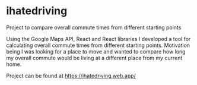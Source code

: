 # ihatedriving
Project to compare overall commute times from different starting points

Using the Google Maps API, React and React libraries I developed a tool for calculating overall commute times from different starting points. Motivation being I was looking for a place to move and wanted to compare how long my overall commute would be living at a different place from my current home.

Project can be found at https://ihatedriving.web.app/
